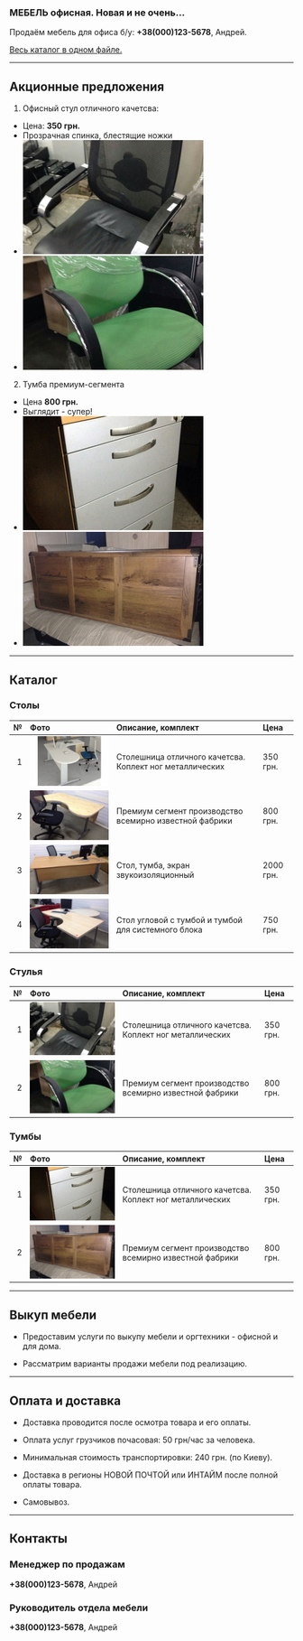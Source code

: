### МЕБЕЛЬ офисная. Новая и не очень...

Продаём мебель для офиса б/у: **+38(000)123-5678**, Андрей.

[Весь каталог в одном файле.](https://github.com/mebel-bu/mebel-bu.github.io/raw/master/price/mebel-bu.pdf)

---

## Акционные предложения

1. Офисный стул отличного качетсва:
- Цена: **350 грн.**
- Прозрачная спинка, блестящие ножки
- ![](https://github.com/mebel-bu/mebel-bu.github.io/raw/master/img/chair01.jpg)
- ![](https://github.com/mebel-bu/mebel-bu.github.io/raw/master/img/chair02.jpg)

2. Тумба премиум-сегмента
- Цена **800 грн.**
- Выглядит - супер!
- ![](https://github.com/mebel-bu/mebel-bu.github.io/raw/master/img/stand01.jpg)
- ![](https://github.com/mebel-bu/mebel-bu.github.io/raw/master/img/stand02.jpg)

---

## Каталог

### Столы

| №  | Фото | Описание, комплект | Цена |
|---:|:-----|:-------------------|:-----|
|  1 | ![](https://github.com/mebel-bu/mebel-bu.github.io/raw/master/img/table01.jpg) | Столешница  отличного качетсва. Коплект ног металлических | 350 грн. |
|  2 | ![](https://github.com/mebel-bu/mebel-bu.github.io/raw/master/img/table02.jpg) | Премиум сегмент производство всемирно известной фабрики | 800 грн. |
|  3 | ![](https://github.com/mebel-bu/mebel-bu.github.io/raw/master/img/table03.jpg) | Стол, тумба, экран звукоизоляционный | 2000 грн. |
|  4 | ![](https://github.com/mebel-bu/mebel-bu.github.io/raw/master/img/table04.jpg) | Стол угловой с тумбой и тумбой для системного блока | 750 грн. |

### Стулья

| №  | Фото | Описание, комплект | Цена |
|---:|:-----|:-------------------|:-----|
|  1 | ![](https://github.com/mebel-bu/mebel-bu.github.io/raw/master/img/chair01.jpg) | Столешница  отличного качетсва. Коплект ног металлических | 350 грн. |
|  2 | ![](https://github.com/mebel-bu/mebel-bu.github.io/raw/master/img/chair02.jpg) | Премиум сегмент производство всемирно известной фабрики | 800 грн. |

### Тумбы

| №  | Фото | Описание, комплект | Цена |
|---:|:-----|:-------------------|:-----|
|  1 | ![](https://github.com/mebel-bu/mebel-bu.github.io/raw/master/img/stand01.jpg) | Столешница  отличного качетсва. Коплект ног металлических | 350 грн. |
|  2 | ![](https://github.com/mebel-bu/mebel-bu.github.io/raw/master/img/stand02.jpg) | Премиум сегмент производство всемирно известной фабрики | 800 грн. |

---
 
## Выкуп мебели

- Предоставим услуги по выкупу мебели и оргтехники - офисной и для дома.

- Рассматрим варианты продажи мебели под реализацию.

---

## Оплата и доставка

- Доставка проводится после осмотра товара и его оплаты.

- Оплата услуг грузчиков почасовая: 50 грн/час за человека.

- Минимальная стоимость транспортировки: 240 грн. (по Киеву).

- Доставка в регионы НОВОЙ ПОЧТОЙ или ИНТАЙМ после полной оплаты товара.

- Самовывоз.

---

## Контакты

### Менеджер по продажам

**+38(000)123-5678**, Андрей

### Руководитель отдела мебели

**+38(000)123-5678**, Андрей
